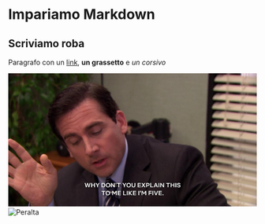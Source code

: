 # Impariamo Markdown
## Scriviamo roba
Paragrafo con un [link](http://www.isiafaenza.it/), **un grassetto** e *un corsivo*

![Scott](Five.png)
![Peralta](https://i.pinimg.com/originals/b7/1d/20/b71d20021459cc2436347432410bbf6f.gif)
